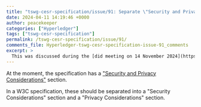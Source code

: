 ```yaml
---
title: "tswg-cesr-specification/issue/91: Separate \"Security and Privacy Considerations\""
date: 2024-04-11 14:19:46 +0000
author: peacekeeper
categories: ["Hyperledger"]
tags: ["tswg-cesr-specification"]
permalink: /tswg-cesr-specification/issue/91/
comments_file: Hyperledger-tswg-cesr-specification-issue-91_comments
excerpt: >
  This was discussed during the [did meeting on 14 November 2024](https://www.w3.org/2024/11/14-did-minutes.html#fb5a).    <details><summary><i>View the transcript</i></summary>    <h4><a href=\"https://github.com/w3c/did-resolution/issues/91\" rel=\"noopener noreferrer\">w3c/<wbr>did-resolution#91</a></h4>  <p><cite>markus_sabadello:</cite> 91 -- editorial change: separating out security and privacy sections -- have two sections vs. one.</p>  <p><cite>Wip:</cite> Great one for putting in your first PR.</p>  <p><cite>markus_sabadello:</cite> And an opportunity to be a contributor to the spec.</p>  <p><cite>JoeAndrieu:</cite> I'll take it.</p>    <hr /></details>
---
```

At the moment, the specification has a ["Security and Privacy Considerations"](https://w3c.github.io/did-resolution/#security-privacy-considerations) section.

In a W3C specification, these should be separated into a "Security Considerations" section and a "Privacy Considerations" section.